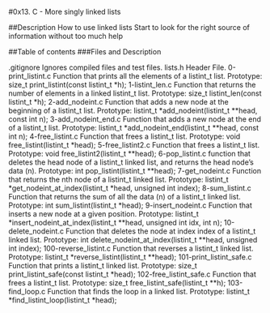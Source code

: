 #0x13. C - More singly linked lists

##Description
How to use linked lists
Start to look for the right source of information without too much help

##Table of contents
###Files	and   Description

.gitignore	Ignores compiled files and test files.
lists.h	Header File.
0-print_listint.c	Function that prints all the elements of a listint_t list. Prototype: size_t print_listint(const listint_t *h);
1-listint_len.c	Function that returns the number of elements in a linked listint_t list. Prototype: size_t listint_len(const listint_t *h);
2-add_nodeint.c	Function that adds a new node at the beginning of a listint_t list. Prototype: listint_t *add_nodeint(listint_t **head, const int n);
3-add_nodeint_end.c	Function that adds a new node at the end of a listint_t list. Prototype: listint_t *add_nodeint_end(listint_t **head, const int n);
4-free_listint.c	Function that frees a listint_t list. Prototype: void free_listint(listint_t *head);
5-free_listint2.c	Function that frees a listint_t list. Prototype: void free_listint2(listint_t **head);
6-pop_listint.c	function that deletes the head node of a listint_t linked list, and returns the head node’s data (n). Prototype: int pop_listint(listint_t **head);
7-get_nodeint.c	Function that returns the nth node of a listint_t linked list. Prototype: listint_t *get_nodeint_at_index(listint_t *head, unsigned int index);
8-sum_listint.c	Function that returns the sum of all the data (n) of a listint_t linked list. Prototype: int sum_listint(listint_t *head);
9-insert_nodeint.c	Function that inserts a new node at a given position. Prototype: listint_t *insert_nodeint_at_index(listint_t **head, unsigned int idx, int n);
10-delete_nodeint.c	Function that deletes the node at index index of a listint_t linked list. Prototype: int delete_nodeint_at_index(listint_t **head, unsigned int index);
100-reverse_listint.c	Function that reverses a listint_t linked list. Prototype: listint_t *reverse_listint(listint_t **head);
101-print_listint_safe.c	Function that prints a listint_t linked list. Prototype: size_t print_listint_safe(const listint_t *head);
102-free_listint_safe.c	Function that frees a listint_t list. Prototype: size_t free_listint_safe(listint_t **h);
103-find_loop.c	Function that finds the loop in a linked list. Prototype: listint_t *find_listint_loop(listint_t *head);